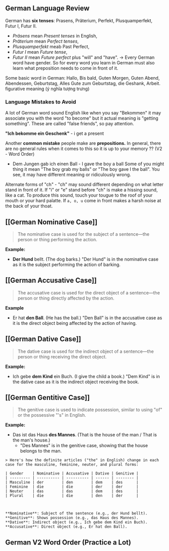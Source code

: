 ## German Language Review
German has **six tenses**: Prasens, Präterium, Perfekt, Plusquamperfekt, Futur I, Futur II. 
+ *Präsens* mean *Present tenses* in English,
+ *Präterium* mean *Perfect tenses*,
+ *Plusquamperfekt* meab Past Perfect, 
+ *Futur I* mean *Future tense*,
+ *Futur II* mean *Future perfect* plus "will" and "have".
-> Every German word have gender. So for every word you learn in German must also learn what preposition needs to come in front of it.

Some basic word in German: Hallo, Bis bald, Guten Morgen, Guten Abend, Abendessen, Geburtstag, Alles Gute zum Geburtstag, die Geshank, Arbeit. 
	figurative meaning (ý nghĩa tượng trưng)

### Language Mistakes to Avoid
A lot of German word sound English like when you say "Bekommen" it may associate you with the word "to become" but it actual meaning is "getting something". These are called "false friends", so pay attention. 

**"Ich bekomme ein Geschenk"** - i get a present 

Another **common mistake** people make are **prepositions.** In general, there are no general rules when it comes to this so it is up to your memory ?? (V2 - Word Order)
+ Dem Jungen gab ich einen Ball - I gave the boy a ball
	Some of you might thing it mean "The boy grab my balls" or "The boy gave I the ball". You see, it may have different meaning or ridiculously wrong.  

Alternate forms of "ch" - "ch" may sound different depending on what letter stand in front of it. If "i" or "e" stand before "ch" is make a hissing sound, like a cat. To produce this sound, touch your tougue to the roof of your mouth or your hard palatte. If `a, o, u` come in front makes a harsh noise at the back of your thoat.   

## [[German Nominative Case]]
> The nominative case is used for the subject of a sentence—the person or thing performing the action.

**Example:**
+ **Der Hund** bellt. (The dog barks.)
	"Der Hund" is in the nominative case as it is the subject performing the action of barking.



## [[German Accusative Case]]
> The accusative case is used for the direct object of a sentence—the person or thing directly affected by the action.

**Example**
+ Er hat **den Ball**. (He has the ball.)
	"Den Ball" is in the accusative case as it is the direct object being affected by the action of having.



## [[German Dative Case]]
> The dative case is used for the indirect object of a sentence—the person or thing receiving the direct object.

**Example:**
+ Ich gebe **dem Kind** ein Buch. (I give the child a book.)
	"Dem Kind" is in the dative case as it is the indirect object receiving the book.



## [[German Gentitive Case]]
> The genitive case is used to indicate possession, similar to using "of" or the possessive "'s" in English.

**Example:**
- Das ist das Haus **des Mannes**. (That is the house of the man / That is the man's house.)
    - "Des Mannes" is in the genitive case, showing that the house belongs to the man.
    
```ad-summary
> Here's how the definite articles ("the" in English) change in each case for the masculine, feminine, neuter, and plural forms:

| Gender    | Nominative | Accusative | Dative | Genitive |
| --------- | ---------- | ---------- | ------ | -------- |
| Masculine | der        | den        | dem    | des      |
| Feminine  | die        | die        | der    | der      |
| Neuter    | das        | das        | dem    | des      |
| Plural    | die        | die        | den    | der      |



**Nominative**: Subject of the sentence (e.g., der Hund bellt).
**Genitive**: Shows possession (e.g., das Haus des Mannes).
**Dative**: Indirect object (e.g., Ich gebe dem Kind ein Buch).
**Accusative**: Direct object (e.g., Er hat den Ball).
```


## German V2 Word Order (Practice a Lot)
